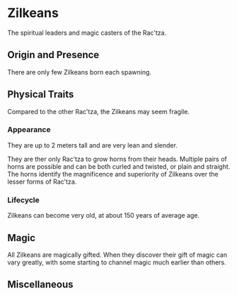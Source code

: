 # Zilkeans
The spiritual leaders and magic casters of the Rac'tza. 

## Origin and Presence
There are only few Zilkeans born each spawning. 

## Physical Traits
Compared to the other Rac'tza, the Zilkeans may seem fragile. 

### Appearance
They are up to 2 meters tall and are very lean and slender. 

They are ther only Rac'tza to grow horns from their heads. Multiple pairs of horns are possible and can be both curled and twisted, or plain and straight. The horns identify the magnificence and superiority of Zilkeans over the lesser forms of Rac'tza. 

### Lifecycle
Zilkeans can become very old, at about 150 years of average age. 

## Magic
All Zilkeans are magically gifted. When they discover their gift of magic can vary greatly, with some starting to channel magic much earlier than others. 

## Miscellaneous

